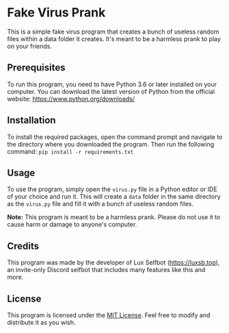 # Fake Virus Prank

This is a simple fake virus program that creates a bunch of useless random files within a data folder it creates. It's meant to be a harmless prank to play on your friends. 

## Prerequisites

To run this program, you need to have Python 3.6 or later installed on your computer. You can download the latest version of Python from the official website: https://www.python.org/downloads/

## Installation

To install the required packages, open the command prompt and navigate to the directory where you downloaded the program. Then run the following command:
`pip install -r requirements.txt`


## Usage

To use the program, simply open the `virus.py` file in a Python editor or IDE of your choice and run it. This will create a `data` folder in the same directory as the `virus.py` file and fill it with a bunch of useless random files.

**Note:** This program is meant to be a harmless prank. Please do not use it to cause harm or damage to anyone's computer.

## Credits

This program was made by the developer of Lux Selfbot (https://luxsb.top), an invite-only Discord selfbot that includes many features like this and more.


## License

This program is licensed under the [MIT License](LICENSE). Feel free to modify and distribute it as you wish.
